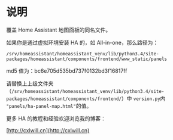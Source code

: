 # 说明
覆盖 Home Assistant 地图面板的同名文件。

如果你是通过虚拟环境安装 HA 的，如 All-in-one，那么路径为：

```
/srv/homeassistant/homeassistant_venv/lib/python3.4/site-packages/homeassistant/components/frontend/www_static/panels
```

md5 值为：bc6e705d535bd737f0132bd3f16817ff

请替换上上级文件夹（`/srv/homeassistant/homeassistant_venv/lib/python3.4/site-packages/homeassistant/components/frontend/`）中 `version.py`内 `"panels/ha-panel-map.html"`的值。

更多 HA 的教程和经验欢迎浏览我的博客：

[http://cxlwill.cn](http://cxlwill.cn)

    

